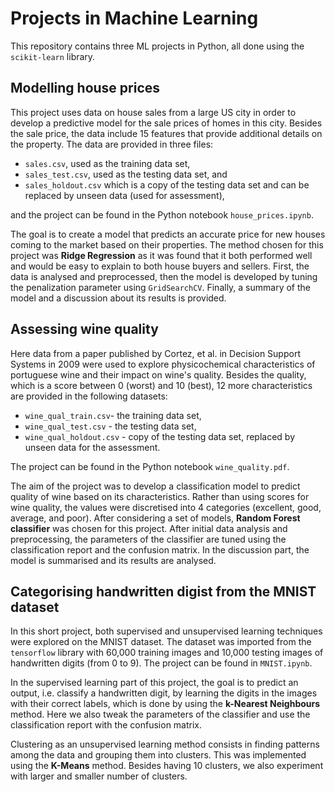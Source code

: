 # Projects in Machine Learning

This repository contains three ML projects in Python, all done using the `scikit-learn` library.

## Modelling house prices

This project uses data on house sales from a large US city in order to develop a predictive model for the sale prices of homes in this city. Besides the sale price, the data include 15 features that provide additional details on the property. The data are provided in three files:

- `sales.csv`, used as the training data set,
- `sales_test.csv`, used as the testing data set, and
- `sales_holdout.csv` which is a copy of the testing data set and can be replaced by unseen data (used for assessment),

and the project can be found in the Python notebook `house_prices.ipynb`.

The goal is to create a model that predicts an accurate price for new houses coming to the market based on their properties. The method chosen for this project was **Ridge Regression** as it was found that it both performed well and would be easy to explain to both house buyers and sellers. First, the data is analysed and preprocessed, then the model is developed by tuning the penalization parameter using `GridSearchCV`. Finally, a summary of the model and a discussion about its results is provided.

## Assessing wine quality  

Here data from a paper published by Cortez, et al. in Decision Support Systems in 2009 were used to explore physicochemical characteristics of portuguese wine and their impact on wine's quality. Besides the quality, which is a score between 0 (worst) and 10 (best), 12 more characteristics are provided in the following datasets:

- `wine_qual_train.csv`- the training data set,
- `wine_qual_test.csv` - the testing data set,
- `wine_qual_holdout.csv` - copy of the testing data set, replaced by unseen data for the assessment.

The project can be found in the Python notebook `wine_quality.pdf`.

The aim of the project was to develop a classification model to predict quality of wine based on its characteristics. Rather than using scores for wine quality, the values were discretised into 4 categories (excellent, good, average, and poor). After considering a set of models, **Random Forest classifier** was chosen for this project. After initial data analysis and preprocessing, the parameters of the classifier are tuned using the classification report and the confusion matrix. In the discussion part, the model is summarised and its results are analysed.

## Categorising handwritten digist from the MNIST dataset

In this short project, both supervised and unsupervised learning techniques were explored on the MNIST dataset. The dataset was imported from the `tensorflow` library with 60,000 training images and 10,000 testing images of handwritten digits (from 0 to 9). The project can be found in `MNIST.ipynb`.

In the supervised learning part of this project, the goal is to predict an output, i.e. classify a handwritten digit, by learning the digits in the images with their correct labels, which is done by using the **k-Nearest Neighbours** method. Here we also tweak the parameters of the classifier and use the classification report with the confusion matrix.

Clustering as an unsupervised learning method consists in finding patterns among the data and grouping them into clusters. This was implemented using the **K-Means** method. Besides having 10 clusters, we also experiment with larger and smaller number of clusters.
